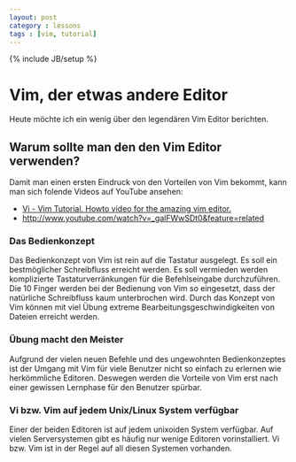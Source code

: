 ```yaml
---
layout: post
category : lessons
tags : [vim, tutorial]
---
```

{% include JB/setup %}

# Vim, der etwas andere Editor

Heute möchte ich ein wenig über den legendären Vim Editor berichten. 

## Warum sollte man den den Vim Editor verwenden?

Damit man einen ersten Eindruck von den Vorteilen von Vim bekommt, kann man sich folende Videos auf YouTube ansehen:

- [Vi - Vim Tutorial. Howto video for the amazing vim editor.](http://www.youtube.com/watch?v=71YTkxUNwmg)
- http://www.youtube.com/watch?v=_galFWwSDt0&feature=related 

### Das Bedienkonzept
Das Bedienkonzept von Vim ist rein auf die Tastatur ausgelegt. Es soll ein bestmöglicher Schreibfluss erreicht werden. Es soll vermieden werden komplizierte Tastaturverränkungen für die Befehlseingabe durchzuführen. Die 10 Finger werden bei der Bedienung von Vim so eingesetzt, dass der natürliche Schreibfluss kaum unterbrochen wird. Durch das Konzept von Vim können mit viel Übung extreme Bearbeitungsgeschwindigkeiten von Dateien erreicht werden. 

### Übung macht den Meister
Aufgrund der vielen neuen Befehle und des ungewohnten Bedienkonzeptes ist der Umgang mit Vim für viele Benutzer nicht so einfach zu erlernen wie herkömmliche Editoren. Deswegen werden die Vorteile von Vim erst nach einer gewissen Lernphase für den Benutzer spürbar. 

### Vi bzw. Vim auf jedem Unix/Linux System verfügbar
Einer der beiden Editoren ist auf jedem unixoiden System verfügbar. Auf vielen Serversystemen gibt es häufig nur wenige Editoren vorinstalliert. Vi bzw. Vim ist in der Regel auf all diesen Systemen vorhanden.

